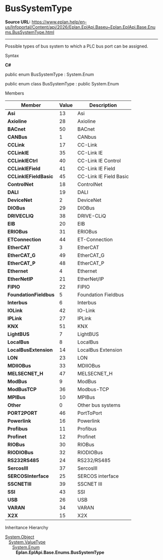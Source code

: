# BusSystemType

**Source URL:** https://www.eplan.help/en-us/Infoportal/Content/api/2026/Eplan.EplApi.Baseu~Eplan.EplApi.Base.Enums.BusSystemType.html

---

Possible types of bus system to which a PLC bus port can be assigned.

Syntax

**C#**



public enum BusSystemType : System.Enum

public enum class BusSystemType : public System.Enum


Members

| Member | Value | Description |
| --- | --- | --- |
| **Asi** | 13 | Asi |
| **Axioline** | 28 | Axioline |
| **BACnet** | 50 | BACnet |
| **CANBus** | 1 | CANbus |
| **CCLink** | 17 | CC-Link |
| **CCLinkIE** | 35 | CC-Link IE |
| **CCLinkIECtrl** | 40 | CC-Link IE Control |
| **CCLinkIEField** | 41 | CC-Link IE Field |
| **CCLinkIEFieldBasic** | 45 | CC-Link IE Field Basic |
| **ControlNet** | 18 | ControlNet |
| **DALI** | 19 | DALI |
| **DeviceNet** | 2 | DeviceNet |
| **DIOBus** | 29 | DIOBus |
| **DRIVECLIQ** | 38 | DRIVE-CLiQ |
| **EIB** | 20 | EIB |
| **ERIOBus** | 31 | ERIOBus |
| **ETConnection** | 44 | ET-Connection |
| **EtherCAT** | 3 | EtherCAT |
| **EtherCAT\_G** | 49 | EtherCAT\_G |
| **EtherCAT\_P** | 48 | EtherCAT\_P |
| **Ethernet** | 4 | Ethernet |
| **EtherNetIP** | 21 | EtherNet/IP |
| **FIPIO** | 22 | FIPIO |
| **FoundationFieldbus** | 5 | Foundation Fieldbus |
| **Interbus** | 6 | Interbus |
| **IOLink** | 42 | IO-Link |
| **IPLink** | 27 | IPLink |
| **KNX** | 51 | KNX |
| **LightBUS** | 7 | LightBUS |
| **LocalBus** | 8 | LocalBus |
| **LocalBusExtension** | 14 | LocalBus Extension |
| **LON** | 23 | LON |
| **MDIIOBus** | 33 | MDIIOBus |
| **MELSECNET\_H** | 47 | MELSECNET\_H |
| **ModBus** | 9 | ModBus |
| **ModBusTCP** | 36 | Modbus-TCP |
| **MPIBus** | 10 | MPIBus |
| **Other** | 0 | Other bus systems |
| **PORT2PORT** | 46 | PortToPort |
| **Powerlink** | 16 | Powerlink |
| **Profibus** | 11 | Profibus |
| **Profinet** | 12 | Profinet |
| **RIOBus** | 30 | RIOBus |
| **RIODIOBus** | 32 | RIODIOBus |
| **RS232RS485** | 24 | RS232/RS485 |
| **SercosIII** | 37 | SercosIII |
| **SERCOSInterface** | 25 | SERCOS interface |
| **SSCNETIII** | 39 | SSCNET III |
| **SSI** | 43 | SSI |
| **USB** | 26 | USB |
| **VARAN** | 34 | VARAN |
| **X2X** | 15 | X2X |

Inheritance Hierarchy

[System.Object](#)  
   [System.ValueType](#)  
      [System.Enum](#)  
         **Eplan.EplApi.Base.Enums.BusSystemType**
